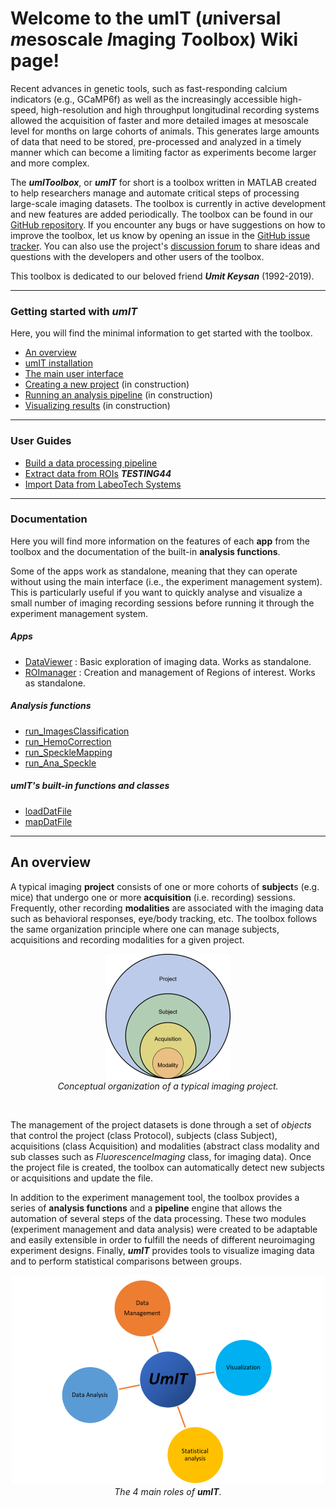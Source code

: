 # Welcome to the umIT (*u*niversal *m*esoscale *I*maging *T*oolbox) Wiki page!  
Recent advances in genetic tools, such as fast-responding calcium indicators (e.g., GCaMP6f) as well as the increasingly accessible high-speed, high-resolution and high throughput longitudinal recording systems allowed the acquisition of faster and more detailed images at mesoscale level for months on large cohorts of animals. This generates large amounts of data that need to be stored, pre-processed and analyzed in a timely manner which can become a limiting factor as experiments become larger and more complex.   

The ***umIToolbox***, or ***umIT*** for short is a toolbox written in MATLAB created to help researchers manage and automate critical steps of processing large-scale imaging datasets. The toolbox is currently in active development and new features are added periodically. The toolbox can be found in our [GitHub repository](https://github.com/S-Belanger/Umit). If you encounter any bugs or have suggestions on how to improve the toolbox, let us know by opening an issue in the [GitHub issue tracker](https://github.com/S-Belanger/Umit/issues). You can also use the project's [discussion forum](https://github.com/S-Belanger/Umit/discussions) to share ideas and questions with the developers and other users of the toolbox.

This toolbox is dedicated to our beloved friend ***Umit Keysan*** (1992-2019).

___

### Getting started with ***umIT***
Here, you will find the minimal information to get started with the toolbox.
* [An overview](#an-overview)
* [umIT installation](/docs/userDocs/umit_install.md)
* [The main user interface](/docs/userDocs/maingui.md)
* [Creating a new project](/docs/userDocs/creating_a_new_project.md) (in construction)
* [Running an analysis pipeline](/docs/userDocs/ht_run_pipeline.md) (in construction)
* [Visualizing results](/docs/userDocs/ht_viz_data.md)  (in construction)

___

### User Guides
* [Build a data processing pipeline](/docs/devDocs/ht_buildpipeline.md)
* [Extract data from ROIs](/docs/userDocs/extractdatafromroi.md) ***TESTING44***
* [Import Data from LabeoTech Systems](/docs/userDocs/dataimportlabeo.md)

___

### Documentation

Here you will find more information on the features of each **app** from the toolbox and the documentation of the built-in **analysis functions**.   

Some of the apps work as standalone, meaning that they can operate without using the main interface (i.e., the experiment management system). This is particularly useful if you want to quickly analyse and visualize a small number of imaging recording sessions before running it through the experiment management system.
##### Apps
* [DataViewer](/docs/devDocs/dataviewer.md) : Basic exploration of imaging data. Works as standalone.
* [ROImanager](/docs/devDocs/roimanager.md) : Creation and management of Regions of interest. Works as standalone.

##### Analysis functions
* [run_ImagesClassification](/docs/devDocs/run_imagesclassification.md)
* [run_HemoCorrection](/docs/devDocs/run_hemocorrection.md)
* [run_SpeckleMapping](/docs/devDocs/run_specklemapping.md)
* [run_Ana_Speckle](/docs/devDocs/run_ana_speckle.md)

##### *umIT*'s built-in functions and classes
* [loadDatFile](/docs/devDocs/loaddatfile.md)
* [mapDatFile](/docs/devDocs/mapdatfile.md)

___
## An overview
A typical imaging **project** consists of one or more cohorts of **subject**s (e.g. mice) that undergo one or more **acquisition** (i.e. recording) sessions. Frequently, other recording **modalities** are associated with the imaging data such as behavioral responses, eye/body tracking, etc. The toolbox follows the same organization principle where one can manage subjects, acquisitions and recording modalities for a given project.   

<p align="center">
  <img alt="fig1" src="./assets/img/umIT_concept_org_img_exp.png"/> <br>
  <em>Conceptual organization of a typical imaging project.</em>
</p><br>

The management of the project datasets is done through a set of *objects* that control the project (class Protocol), subjects (class Subject), acquisitions (class Acquisition) and modalities (abstract class modality and sub classes such as *FluorescenceImaging* class, for imaging data). Once the project file is created, the toolbox can automatically detect new subjects or acquisitions and update the file.   

In addition to the experiment management tool, the toolbox provides a series of **analysis functions** and a **pipeline** engine that allows the automation of several steps of the data processing. These two modules (experiment management and data analysis) were created to be adaptable and easily extensible in order to fulfill the needs of different neuroimaging experiment designs. Finally, ***umIT*** provides tools to visualize imaging data and to perform statistical comparisons between groups.

<p align="center">
  <img alt="fig2" src="./assets/img/umIT_4axis.png"/> <br>
  <em>The 4 main roles of <strong>umIT</strong>.</em>
</p><br>
